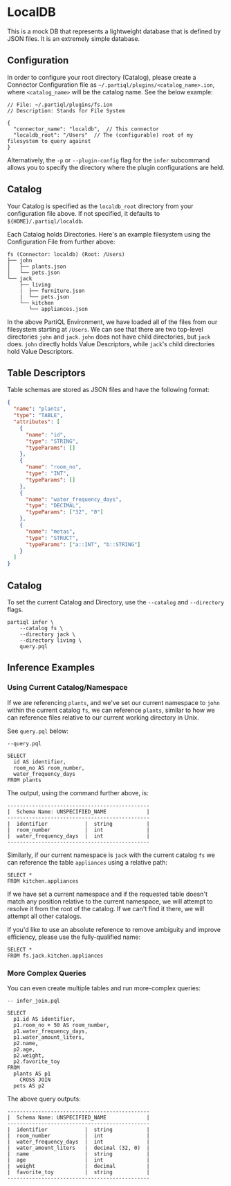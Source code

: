 # LocalDB

This is a mock DB that represents a lightweight database that is defined by JSON files. It is
an extremely simple database.

## Configuration

In order to configure your root directory (Catalog), please create a Connector Configuration file as
`~/.partiql/plugins/<catalog_name>.ion`, where `<catalog_name>` will be the catalog name. See the below example:

```ion
// File: ~/.partiql/plugins/fs.ion
// Description: Stands for File System

{
  "connector_name": "localdb",  // This connector
  "localdb_root": "/Users"  // The (configurable) root of my filesystem to query against
}
```

Alternatively, the `-p` or `--plugin-config` flag for the `infer` subcommand allows you to specify the directory where
the plugin configurations are held.

## Catalog 

Your Catalog is specified as the `localdb_root` directory from your configuration file above. If not specified, it defaults to
`${HOME}/.partiql/localdb`.

Each Catalog holds Directories. Here's an example filesystem using the Configuration File from further above:
```text
fs (Connector: localdb) (Root: /Users)
├── john
│   ├── plants.json
│   └── pets.json
└── jack
    ├── living
    |  ├── furniture.json
    |  └── pets.json
    └── kitchen
       └── appliances.json
```

In the above PartiQL Environment, we have loaded all of the files from our filesystem starting at `/Users`. We can see
that there are two top-level directories `john` and `jack`. `john` does not have child directories, but `jack` does.
`john` directly holds Value Descriptors, while `jack`'s child directories hold Value Descriptors.

## Table Descriptors

Table schemas are stored as JSON files and have the following format:

```json
{
  "name": "plants",
  "type": "TABLE",
  "attributes": [
    {
      "name": "id",
      "type": "STRING",
      "typeParams": []
    },
    {
      "name": "room_no",
      "type": "INT",
      "typeParams": []
    },
    {
      "name": "water_frequency_days",
      "type": "DECIMAL",
      "typeParams": ["32", "0"]
    },
    {
      "name": "metas",
      "type": "STRUCT",
      "typeParams": ["a::INT", "b::STRING"]
    }
  ]
}
```

## Catalog

To set the current Catalog and Directory, use the `--catalog` and `--directory` flags.

```shell
partiql infer \
    --catalog fs \
    --directory jack \
    --directory living \
    query.pql
```

## Inference Examples

### Using Current Catalog/Namespace

If we are referencing `plants`, and we've set our current namespace to `john` within the current catalog `fs`,
we can reference `plants`, similar to how we can reference files relative to our current working directory in Unix.

See `query.pql` below:
```partiql
--query.pql

SELECT
  id AS identifier,
  room_no AS room_number,
  water_frequency_days
FROM plants
```

The output, using the command further above, is:
```text
----------------------------------------------
|  Schema Name: UNSPECIFIED_NAME             |
----------------------------------------------
|  identifier            |  string           |
|  room_number           |  int              |
|  water_frequency_days  |  int              |
----------------------------------------------
```

Similarly, if our current namespace is `jack` with the current catalog `fs` we can reference the table `appliances` using
a relative path:

```partiql
SELECT *
FROM kitchen.appliances
```

If we have set a current namespace and if the requested table doesn't match any position relative to the current namespace,
we will attempt to resolve it from the root of the catalog. If we can't find it there, we will attempt all other catalogs.

If you'd like to use an absolute reference to remove ambiguity and improve efficiency, please use the fully-qualified name:
```partiql
SELECT *
FROM fs.jack.kitchen.appliances
```


### More Complex Queries

You can even create multiple tables and run more-complex queries:

```partiql
-- infer_join.pql

SELECT
  p1.id AS identifier,
  p1.room_no + 50 AS room_number,
  p1.water_frequency_days,
  p1.water_amount_liters,
  p2.name,
  p2.age,
  p2.weight,
  p2.favorite_toy
FROM
  plants AS p1
    CROSS JOIN
  pets AS p2
```

The above query outputs:

```text
----------------------------------------------
|  Schema Name: UNSPECIFIED_NAME             |
----------------------------------------------
|  identifier            |  string           |
|  room_number           |  int              |
|  water_frequency_days  |  int              |
|  water_amount_liters   |  decimal (32, 0)  |
|  name                  |  string           |
|  age                   |  int              |
|  weight                |  decimal          |
|  favorite_toy          |  string           |
----------------------------------------------
```
